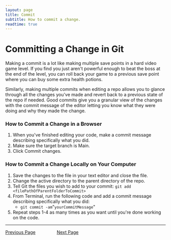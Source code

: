 ```yaml
---
layout: page
title: Commit
subtitle: How to commit a change.
readtime: true
---
```

# Committing a Change in Git
Making a commit is a lot like making multiple save points in a hard video game level. If you find you just aren't powerful enough to beat the boss at the end of the level, you can roll back your game to a previous save point where you can buy some extra health potions.

Similarly, making multiple commits when editing a repo allows you to glance through all the changes you've made and revert back to a previous state of the repo if needed. Good commits give you a granular view of the changes with the commit message of the editor letting you know what they were doing and why they made the change. 

### How to Commit a Change in a Browser
1. When you've finished editing your code, make a commit message describing specifically what you did.
1. Make sure the target branch is Main.
1. Click Commit changes.

### How to Commit a Change Locally on Your Computer
1. Save the changes to the file in your text editor and close the file.
1. Change the active directory to the parent directory of the repo.
1. Tell Git the files you wish to add to your commit: `git add <filePathOfParentFolderToCommit>`
1. From Terminal, run the following code and add a commit message describing specifically what you did:
    - `git commit -am`"`yourCommitMessage`"
3. Repeat steps 1-4 as many times as you want until you're done working on the code.
---
[Previous Page](https://github.com/biola/sysadmin-docs/blob/master/sysadmin%20training/04.%20GitHub%20&%20GitLab/03.%20How%20to%20Edit%20a%20Repo.md) &nbsp; &nbsp; &nbsp; &nbsp; &nbsp; &nbsp; &nbsp; &nbsp; [Next Page](https://github.com/biola/sysadmin-docs/blob/master/sysadmin%20training/04.%20GitHub%20&%20GitLab/05.%20How%20to%20Push%20a%20Change.md)

